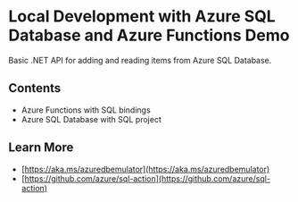 # Local Development with Azure SQL Database and Azure Functions Demo

Basic .NET API for adding and reading items from Azure SQL Database.

## Contents
- Azure Functions with SQL bindings
- Azure SQL Database with SQL project

## Learn More

- [https://aka.ms/azuredbemulator](https://aka.ms/azuredbemulator)
- [https://github.com/azure/sql-action](https://github.com/azure/sql-action)
